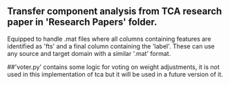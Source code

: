## Transfer component analysis from TCA research paper in 'Research Papers' folder.

Equipped to handle .mat files where all columns containing features are identified as 'fts' and a final column containing the 'label'. These can use any source and target domain with
a similar '.mat' format.

##'voter.py' contains some logic for voting on weight adjustments, it is not used in this implementation of tca but it will be used in a future version of it.
